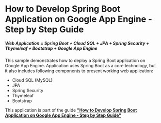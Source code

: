 How to Develop Spring Boot Application on Google App Engine - Step by Step Guide
============================
##### Web Application = Spring Boot + Cloud SQL + JPA + Spring Security + Thymeleaf + Bootstrap + Google App Engine

This sample demonstrates how to deploy a Spring Boot application on Google App Engine.
Application uses Spring Boot as a core technology, but it also includes following components to present working web application:
* Cloud SQL (MySQL)
* JPA
* Spring Security
* Thymeleaf
* Bootstrap

This application is part of the guide [**"How to Develop Spring Boot Application on Google App Engine - Step by Step Guide"**](https://startup-with-gae.blogspot.com/)
